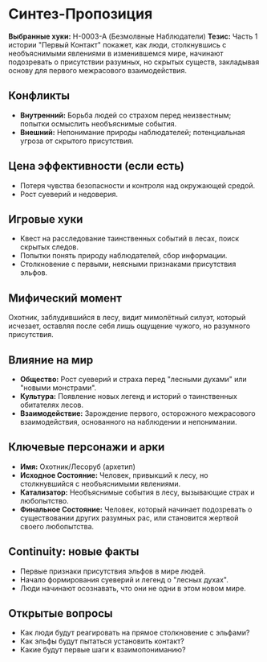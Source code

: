 # Синтез-Пропозиция

**Выбранные хуки:** H-0003-A (Безмолвные Наблюдатели)
**Тезис:** Часть 1 истории "Первый Контакт" покажет, как люди, столкнувшись с необъяснимыми явлениями в изменившемся мире, начинают подозревать о присутствии разумных, но скрытых существ, закладывая основу для первого межрасового взаимодействия.


## Конфликты
- **Внутренний:** Борьба людей со страхом перед неизвестным; попытки осмыслить необъяснимые события.
- **Внешний:** Непонимание природы наблюдателей; потенциальная угроза от скрытого присутствия.

## Цена эффективности (если есть)
- Потеря чувства безопасности и контроля над окружающей средой.
- Рост суеверий и недоверия.

## Игровые хуки
- Квест на расследование таинственных событий в лесах, поиск скрытых следов.
- Попытки понять природу наблюдателей, сбор информации.
- Столкновение с первыми, неясными признаками присутствия эльфов.

## Мифический момент
Охотник, заблудившийся в лесу, видит мимолётный силуэт, который исчезает, оставляя после себя лишь ощущение чужого, но разумного присутствия.

## Влияние на мир
- **Общество:** Рост суеверий и страха перед "лесными духами" или "новыми монстрами".
- **Культура:** Появление новых легенд и историй о таинственных обитателях лесов.
- **Взаимодействие:** Зарождение первого, осторожного межрасового взаимодействия, основанного на наблюдении и непонимании.


## Ключевые персонажи и арки
- **Имя:** Охотник/Лесоруб (архетип)
- **Исходное Состояние:** Человек, привыкший к лесу, но столкнувшийся с необъяснимыми явлениями.
- **Катализатор:** Необъяснимые события в лесу, вызывающие страх и любопытство.
- **Финальное Состояние:** Человек, который начинает подозревать о существовании других разумных рас, или становится жертвой своего любопытства.

## Continuity: новые факты
- Первые признаки присутствия эльфов в мире людей.
- Начало формирования суеверий и легенд о "лесных духах".
- Люди начинают осознавать, что они не одни в этом новом мире.

## Открытые вопросы
- Как люди будут реагировать на прямое столкновение с эльфами?
- Как эльфы будут пытаться установить контакт?
- Какие будут первые шаги к взаимопониманию?
